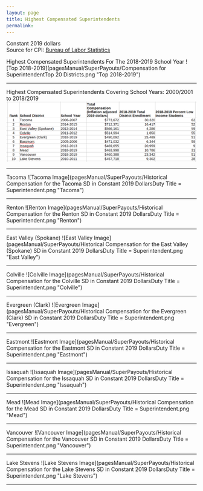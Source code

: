 ```yaml
---
layout: page
title: Highest Compensated Superintendents
permalink:
---
```


Constant 2019 dollars  
Source for CPI: [Bureau of Labor Statistics](https://data.bls.gov/cgi-bin/cpicalc.pl)

Highest Compensated Superintendents For The 2018-2019 School Year
![Top 2018-2019](pagesManual/SuperPayouts/Compensation for SuperintendentTop 20 Districts.png "Top 2018-2019")

___

Highest Compensated Superintendents Covering School Years: 2000/2001 to 2018/2019  
![Top 10 Image](pagesManual/SuperPayouts/SuperintendentMaxCompensation10.png "Top 10")

___

Tacoma
![Tacoma Image](pagesManual/SuperPayouts/Historical Compensation for the Tacoma SD in Constant 2019 DollarsDuty Title = Superintendent.png "Tacoma")

___

Renton
![Renton Image](pagesManual/SuperPayouts/Historical Compensation for the Renton SD in Constant 2019 DollarsDuty Title = Superintendent.png "Renton")

___

East Valley (Spokane)
![East Valley Image](pagesManual/SuperPayouts/Historical Compensation for the East Valley (Spokane) SD in Constant 2019 DollarsDuty Title = Superintendent.png "East Valley")

___

Colville
![Colville Image](pagesManual/SuperPayouts/Historical Compensation for the Colville SD in Constant 2019 DollarsDuty Title = Superintendent.png "Colville")

___

Evergreen (Clark)
![Evergreen Image](pagesManual/SuperPayouts/Historical Compensation for the Evergreen (Clark) SD in Constant 2019 DollarsDuty Title = Superintendent.png "Evergreen")

___

Eastmont
![Eastmont Image](pagesManual/SuperPayouts/Historical Compensation for the Eastmont SD in Constant 2019 DollarsDuty Title = Superintendent.png "Eastmont")

___

Issaquah
![Issaquah Image](pagesManual/SuperPayouts/Historical Compensation for the Issaquah SD in Constant 2019 DollarsDuty Title = Superintendent.png "Issaquah")

___

Mead
![Mead Image](pagesManual/SuperPayouts/Historical Compensation for the Mead SD in Constant 2019 DollarsDuty Title = Superintendent.png "Mead")

___

Vancouver
![Vancouver Image](pagesManual/SuperPayouts/Historical Compensation for the Vancouver SD in Constant 2019 DollarsDuty Title = Superintendent.png "Vancouver")

___

Lake Stevens
![Lake Stevens Image](pagesManual/SuperPayouts/Historical Compensation for the Lake Stevens SD in Constant 2019 DollarsDuty Title = Superintendent.png "Lake Stevens")

___

